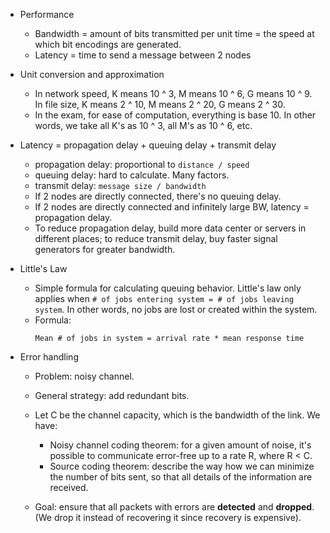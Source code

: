 - Performance
    - Bandwidth = amount of bits transmitted per unit time = the speed at which bit encodings are generated.
    - Latency = time to send a message between 2 nodes
    
- Unit conversion and approximation
    - In network speed, K means 10 ^ 3, M means 10 ^ 6, G means 10 ^ 9. In file size, K means 2 ^ 10, M means 2 ^ 20, G means 2 ^ 30.
    - In the exam, for ease of computation, everything is base 10. In other words, we take all K's as 10 ^ 3, all M's as 10 ^ 6, etc.

- Latency = propagation delay + queuing delay + transmit delay
    - propagation delay: proportional to `distance / speed`
    - queuing delay: hard to calculate. Many factors.
    - transmit delay: `message size / bandwidth`
    - If 2 nodes are directly connected, there's no queuing delay.
    - If 2 nodes are directly connected and infinitely large BW, latency = propagation delay.
    - To reduce propagation delay, build more data center or servers in different places; to reduce transmit delay, buy faster signal generators for greater bandwidth.

- Little's Law  
    - Simple formula for calculating queuing behavior. Little's law only applies when `# of jobs entering system = # of jobs leaving system`. In other words, no jobs are lost or created within the system.  
    - Formula:
        ```
        Mean # of jobs in system = arrival rate * mean response time
        ```

- Error handling
    - Problem: noisy channel.
    - General strategy: add redundant bits.
    - Let C be the channel capacity, which is the bandwidth of the link. We have:
        - Noisy channel coding theorem: for a given amount of noise, it's possible to communicate error-free up to a rate R, where R < C.
        - Source coding theorem: describe the way how we can minimize the number of bits sent, so that all details of the information are received.

    - Goal: ensure that all packets with errors are **detected** and **dropped**. (We drop it instead of recovering it since recovery is expensive).
